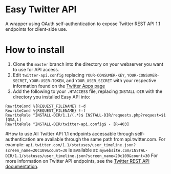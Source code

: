# Easy Twitter API

A wrapper using OAuth self-authentication to expose Twitter REST API 1.1 endpoints for client-side use.

# How to install

1. Clone the `master` branch into the directory on your webserver you want to use for API access.
2. Edit `twitter-api.config` replacing `YOUR-CONSUMER-KEY`, `YOUR-CONSUMER-SECRET`, `YOUR-USER-TOKEN`, and `YOUR_USER_SECRET` with your respective information found on the [Twitter Apps page](https://apps.twitter.com/)
3. Add the following to your `.HTACCESS` file, replacing `INSTALL-DIR` with the directory you installed Easy API into:

```
RewriteCond %{REQUEST_FILENAME} !-d
RewriteCond %{REQUEST_FILENAME} !-f
RewriteRule ^INSTALL-DIR/1.1/(.*)$ INSTALL-DIR/requests.php?request=$1 [QSA,L]
RewriteRule ^INSTALL-DIR/twitter-api.config$ - [R=403]
```

#How to use
All Twitter API 1.1 endpoints accessable through self-authentication are available through the same path from api.twitter.com.
For example: `api.twitter.com/1.1/statuses/user_timeline.json?screen_name=20c109&count=30` is available at: `mywebsite.com/INSTAL-DIR/1.1/statuses/user_timeline.json?screen_name=20c109&count=30`
For more information on Twitter API endpoints, see the [Twitter REST API documentation](https://dev.twitter.com/rest/public).
